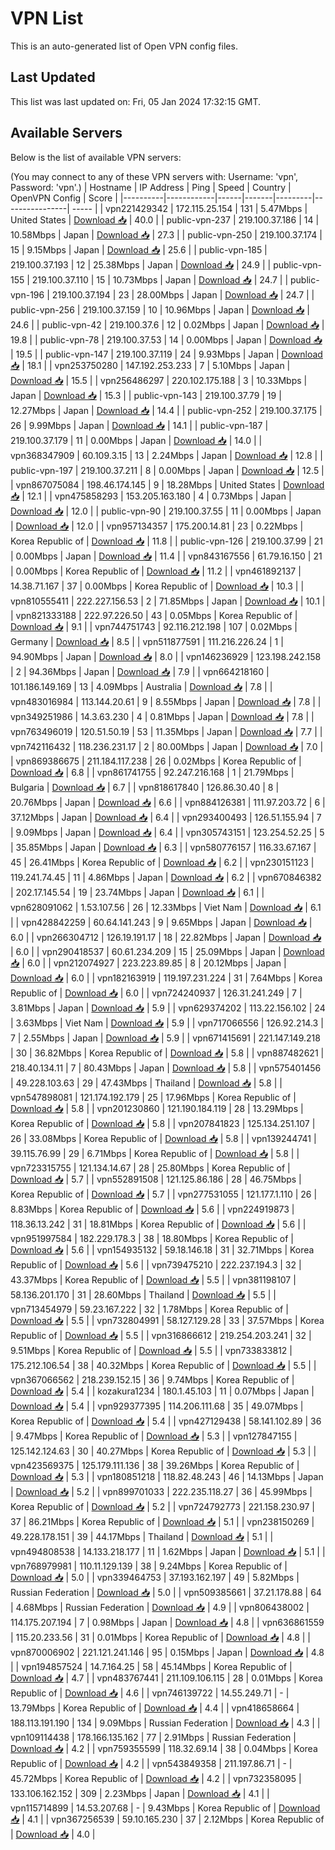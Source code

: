 # VPN List

This is an auto-generated list of Open VPN config files.

## Last Updated

This list was last updated on: Fri, 05 Jan 2024 17:32:15 GMT.

## Available Servers

Below is the list of available VPN servers:

(You may connect to any of these VPN servers with: Username: 'vpn', Password: 'vpn'.)
| Hostname | IP Address | Ping | Speed | Country | OpenVPN Config | Score |
|----------|------------|------|-------|---------|----------------| ----- |
| vpn221429342 | 172.115.25.154 | 131 | 5.47Mbps | United States | [Download 📥](./configs/server_0_US.ovpn) | 40.0 |
| public-vpn-237 | 219.100.37.186 | 14 | 10.58Mbps | Japan | [Download 📥](./configs/server_1_JP.ovpn) | 27.3 |
| public-vpn-250 | 219.100.37.174 | 15 | 9.15Mbps | Japan | [Download 📥](./configs/server_2_JP.ovpn) | 25.6 |
| public-vpn-185 | 219.100.37.193 | 12 | 25.38Mbps | Japan | [Download 📥](./configs/server_3_JP.ovpn) | 24.9 |
| public-vpn-155 | 219.100.37.110 | 15 | 10.73Mbps | Japan | [Download 📥](./configs/server_4_JP.ovpn) | 24.7 |
| public-vpn-196 | 219.100.37.194 | 23 | 28.00Mbps | Japan | [Download 📥](./configs/server_5_JP.ovpn) | 24.7 |
| public-vpn-256 | 219.100.37.159 | 10 | 10.96Mbps | Japan | [Download 📥](./configs/server_6_JP.ovpn) | 24.6 |
| public-vpn-42 | 219.100.37.6 | 12 | 0.02Mbps | Japan | [Download 📥](./configs/server_7_JP.ovpn) | 19.8 |
| public-vpn-78 | 219.100.37.53 | 14 | 0.00Mbps | Japan | [Download 📥](./configs/server_8_JP.ovpn) | 19.5 |
| public-vpn-147 | 219.100.37.119 | 24 | 9.93Mbps | Japan | [Download 📥](./configs/server_9_JP.ovpn) | 18.1 |
| vpn253750280 | 147.192.253.233 | 7 | 5.10Mbps | Japan | [Download 📥](./configs/server_10_JP.ovpn) | 15.5 |
| vpn256486297 | 220.102.175.188 | 3 | 10.33Mbps | Japan | [Download 📥](./configs/server_11_JP.ovpn) | 15.3 |
| public-vpn-143 | 219.100.37.79 | 19 | 12.27Mbps | Japan | [Download 📥](./configs/server_12_JP.ovpn) | 14.4 |
| public-vpn-252 | 219.100.37.175 | 26 | 9.99Mbps | Japan | [Download 📥](./configs/server_13_JP.ovpn) | 14.1 |
| public-vpn-187 | 219.100.37.179 | 11 | 0.00Mbps | Japan | [Download 📥](./configs/server_14_JP.ovpn) | 14.0 |
| vpn368347909 | 60.109.3.15 | 13 | 2.24Mbps | Japan | [Download 📥](./configs/server_15_JP.ovpn) | 12.8 |
| public-vpn-197 | 219.100.37.211 | 8 | 0.00Mbps | Japan | [Download 📥](./configs/server_16_JP.ovpn) | 12.5 |
| vpn867075084 | 198.46.174.145 | 9 | 18.28Mbps | United States | [Download 📥](./configs/server_17_US.ovpn) | 12.1 |
| vpn475858293 | 153.205.163.180 | 4 | 0.73Mbps | Japan | [Download 📥](./configs/server_18_JP.ovpn) | 12.0 |
| public-vpn-90 | 219.100.37.55 | 11 | 0.00Mbps | Japan | [Download 📥](./configs/server_19_JP.ovpn) | 12.0 |
| vpn957134357 | 175.200.14.81 | 23 | 0.22Mbps | Korea Republic of | [Download 📥](./configs/server_20_KR.ovpn) | 11.8 |
| public-vpn-126 | 219.100.37.99 | 21 | 0.00Mbps | Japan | [Download 📥](./configs/server_21_JP.ovpn) | 11.4 |
| vpn843167556 | 61.79.16.150 | 21 | 0.00Mbps | Korea Republic of | [Download 📥](./configs/server_22_KR.ovpn) | 11.2 |
| vpn461892137 | 14.38.71.167 | 37 | 0.00Mbps | Korea Republic of | [Download 📥](./configs/server_23_KR.ovpn) | 10.3 |
| vpn810555411 | 222.227.156.53 | 2 | 71.85Mbps | Japan | [Download 📥](./configs/server_24_JP.ovpn) | 10.1 |
| vpn821333188 | 222.97.226.50 | 43 | 0.05Mbps | Korea Republic of | [Download 📥](./configs/server_25_KR.ovpn) | 9.1 |
| vpn744751743 | 92.116.212.198 | 107 | 0.02Mbps | Germany | [Download 📥](./configs/server_26_DE.ovpn) | 8.5 |
| vpn511877591 | 111.216.226.24 | 1 | 94.90Mbps | Japan | [Download 📥](./configs/server_27_JP.ovpn) | 8.0 |
| vpn146236929 | 123.198.242.158 | 2 | 94.36Mbps | Japan | [Download 📥](./configs/server_28_JP.ovpn) | 7.9 |
| vpn664218160 | 101.186.149.169 | 13 | 4.09Mbps | Australia | [Download 📥](./configs/server_29_AU.ovpn) | 7.8 |
| vpn483016984 | 113.144.20.61 | 9 | 8.55Mbps | Japan | [Download 📥](./configs/server_30_JP.ovpn) | 7.8 |
| vpn349251986 | 14.3.63.230 | 4 | 0.81Mbps | Japan | [Download 📥](./configs/server_31_JP.ovpn) | 7.8 |
| vpn763496019 | 120.51.50.19 | 53 | 11.35Mbps | Japan | [Download 📥](./configs/server_32_JP.ovpn) | 7.7 |
| vpn742116432 | 118.236.231.17 | 2 | 80.00Mbps | Japan | [Download 📥](./configs/server_33_JP.ovpn) | 7.0 |
| vpn869386675 | 211.184.117.238 | 26 | 0.02Mbps | Korea Republic of | [Download 📥](./configs/server_34_KR.ovpn) | 6.8 |
| vpn861741755 | 92.247.216.168 | 1 | 21.79Mbps | Bulgaria | [Download 📥](./configs/server_35_BG.ovpn) | 6.7 |
| vpn818617840 | 126.86.30.40 | 8 | 20.76Mbps | Japan | [Download 📥](./configs/server_36_JP.ovpn) | 6.6 |
| vpn884126381 | 111.97.203.72 | 6 | 37.12Mbps | Japan | [Download 📥](./configs/server_37_JP.ovpn) | 6.4 |
| vpn293400493 | 126.51.155.94 | 7 | 9.09Mbps | Japan | [Download 📥](./configs/server_38_JP.ovpn) | 6.4 |
| vpn305743151 | 123.254.52.25 | 5 | 35.85Mbps | Japan | [Download 📥](./configs/server_39_JP.ovpn) | 6.3 |
| vpn580776157 | 116.33.67.167 | 45 | 26.41Mbps | Korea Republic of | [Download 📥](./configs/server_40_KR.ovpn) | 6.2 |
| vpn230151123 | 119.241.74.45 | 11 | 4.86Mbps | Japan | [Download 📥](./configs/server_41_JP.ovpn) | 6.2 |
| vpn670846382 | 202.17.145.54 | 19 | 23.74Mbps | Japan | [Download 📥](./configs/server_42_JP.ovpn) | 6.1 |
| vpn628091062 | 1.53.107.56 | 26 | 12.33Mbps | Viet Nam | [Download 📥](./configs/server_43_VN.ovpn) | 6.1 |
| vpn428842259 | 60.64.141.243 | 9 | 9.65Mbps | Japan | [Download 📥](./configs/server_44_JP.ovpn) | 6.0 |
| vpn266304712 | 126.19.191.17 | 18 | 22.82Mbps | Japan | [Download 📥](./configs/server_45_JP.ovpn) | 6.0 |
| vpn290418537 | 60.61.234.209 | 15 | 25.09Mbps | Japan | [Download 📥](./configs/server_46_JP.ovpn) | 6.0 |
| vpn212074927 | 223.223.89.85 | 8 | 20.12Mbps | Japan | [Download 📥](./configs/server_47_JP.ovpn) | 6.0 |
| vpn182163919 | 119.197.231.224 | 31 | 7.64Mbps | Korea Republic of | [Download 📥](./configs/server_48_KR.ovpn) | 6.0 |
| vpn724240937 | 126.31.241.249 | 7 | 3.81Mbps | Japan | [Download 📥](./configs/server_49_JP.ovpn) | 5.9 |
| vpn629374202 | 113.22.156.102 | 24 | 3.63Mbps | Viet Nam | [Download 📥](./configs/server_50_VN.ovpn) | 5.9 |
| vpn717066556 | 126.92.214.3 | 7 | 2.55Mbps | Japan | [Download 📥](./configs/server_51_JP.ovpn) | 5.9 |
| vpn671415691 | 221.147.149.218 | 30 | 36.82Mbps | Korea Republic of | [Download 📥](./configs/server_52_KR.ovpn) | 5.8 |
| vpn887482621 | 218.40.134.11 | 7 | 80.43Mbps | Japan | [Download 📥](./configs/server_53_JP.ovpn) | 5.8 |
| vpn575401456 | 49.228.103.63 | 29 | 47.43Mbps | Thailand | [Download 📥](./configs/server_54_TH.ovpn) | 5.8 |
| vpn547898081 | 121.174.192.179 | 25 | 17.96Mbps | Korea Republic of | [Download 📥](./configs/server_55_KR.ovpn) | 5.8 |
| vpn201230860 | 121.190.184.119 | 28 | 13.29Mbps | Korea Republic of | [Download 📥](./configs/server_56_KR.ovpn) | 5.8 |
| vpn207841823 | 125.134.251.107 | 26 | 33.08Mbps | Korea Republic of | [Download 📥](./configs/server_57_KR.ovpn) | 5.8 |
| vpn139244741 | 39.115.76.99 | 29 | 6.71Mbps | Korea Republic of | [Download 📥](./configs/server_58_KR.ovpn) | 5.8 |
| vpn723315755 | 121.134.14.67 | 28 | 25.80Mbps | Korea Republic of | [Download 📥](./configs/server_59_KR.ovpn) | 5.7 |
| vpn552891508 | 121.125.86.186 | 28 | 46.75Mbps | Korea Republic of | [Download 📥](./configs/server_60_KR.ovpn) | 5.7 |
| vpn277531055 | 121.177.1.110 | 26 | 8.83Mbps | Korea Republic of | [Download 📥](./configs/server_61_KR.ovpn) | 5.6 |
| vpn224919873 | 118.36.13.242 | 31 | 18.81Mbps | Korea Republic of | [Download 📥](./configs/server_62_KR.ovpn) | 5.6 |
| vpn951997584 | 182.229.178.3 | 38 | 18.80Mbps | Korea Republic of | [Download 📥](./configs/server_63_KR.ovpn) | 5.6 |
| vpn154935132 | 59.18.146.18 | 31 | 32.71Mbps | Korea Republic of | [Download 📥](./configs/server_64_KR.ovpn) | 5.6 |
| vpn739475210 | 222.237.194.3 | 32 | 43.37Mbps | Korea Republic of | [Download 📥](./configs/server_65_KR.ovpn) | 5.5 |
| vpn381198107 | 58.136.201.170 | 31 | 28.60Mbps | Thailand | [Download 📥](./configs/server_66_TH.ovpn) | 5.5 |
| vpn713454979 | 59.23.167.222 | 32 | 1.78Mbps | Korea Republic of | [Download 📥](./configs/server_67_KR.ovpn) | 5.5 |
| vpn732804991 | 58.127.129.28 | 33 | 37.57Mbps | Korea Republic of | [Download 📥](./configs/server_68_KR.ovpn) | 5.5 |
| vpn316866612 | 219.254.203.241 | 32 | 9.51Mbps | Korea Republic of | [Download 📥](./configs/server_69_KR.ovpn) | 5.5 |
| vpn733833812 | 175.212.106.54 | 38 | 40.32Mbps | Korea Republic of | [Download 📥](./configs/server_70_KR.ovpn) | 5.5 |
| vpn367066562 | 218.239.152.15 | 36 | 9.74Mbps | Korea Republic of | [Download 📥](./configs/server_71_KR.ovpn) | 5.4 |
| kozakura1234 | 180.1.45.103 | 11 | 0.07Mbps | Japan | [Download 📥](./configs/server_72_JP.ovpn) | 5.4 |
| vpn929377395 | 114.206.111.68 | 35 | 49.07Mbps | Korea Republic of | [Download 📥](./configs/server_73_KR.ovpn) | 5.4 |
| vpn427129438 | 58.141.102.89 | 36 | 9.47Mbps | Korea Republic of | [Download 📥](./configs/server_74_KR.ovpn) | 5.3 |
| vpn127847155 | 125.142.124.63 | 30 | 40.27Mbps | Korea Republic of | [Download 📥](./configs/server_75_KR.ovpn) | 5.3 |
| vpn423569375 | 125.179.111.136 | 38 | 39.26Mbps | Korea Republic of | [Download 📥](./configs/server_76_KR.ovpn) | 5.3 |
| vpn180851218 | 118.82.48.243 | 46 | 14.13Mbps | Japan | [Download 📥](./configs/server_77_JP.ovpn) | 5.2 |
| vpn899701033 | 222.235.118.27 | 36 | 45.99Mbps | Korea Republic of | [Download 📥](./configs/server_78_KR.ovpn) | 5.2 |
| vpn724792773 | 221.158.230.97 | 37 | 86.21Mbps | Korea Republic of | [Download 📥](./configs/server_79_KR.ovpn) | 5.1 |
| vpn238150269 | 49.228.178.151 | 39 | 44.17Mbps | Thailand | [Download 📥](./configs/server_80_TH.ovpn) | 5.1 |
| vpn494808538 | 14.133.218.177 | 11 | 1.62Mbps | Japan | [Download 📥](./configs/server_81_JP.ovpn) | 5.1 |
| vpn768979981 | 110.11.129.139 | 38 | 9.24Mbps | Korea Republic of | [Download 📥](./configs/server_82_KR.ovpn) | 5.0 |
| vpn339464753 | 37.193.162.197 | 49 | 5.82Mbps | Russian Federation | [Download 📥](./configs/server_83_RU.ovpn) | 5.0 |
| vpn509385661 | 37.21.178.88 | 64 | 4.68Mbps | Russian Federation | [Download 📥](./configs/server_84_RU.ovpn) | 4.9 |
| vpn806438002 | 114.175.207.194 | 7 | 0.98Mbps | Japan | [Download 📥](./configs/server_85_JP.ovpn) | 4.8 |
| vpn636861559 | 115.20.233.56 | 31 | 0.01Mbps | Korea Republic of | [Download 📥](./configs/server_86_KR.ovpn) | 4.8 |
| vpn870006902 | 221.121.241.146 | 95 | 0.15Mbps | Japan | [Download 📥](./configs/server_87_JP.ovpn) | 4.8 |
| vpn194857524 | 14.7.164.25 | 58 | 45.14Mbps | Korea Republic of | [Download 📥](./configs/server_88_KR.ovpn) | 4.7 |
| vpn483767441 | 211.109.106.115 | 28 | 0.01Mbps | Korea Republic of | [Download 📥](./configs/server_89_KR.ovpn) | 4.6 |
| vpn746139722 | 14.55.249.71 | - | 13.79Mbps | Korea Republic of | [Download 📥](./configs/server_90_KR.ovpn) | 4.4 |
| vpn418658664 | 188.113.191.190 | 134 | 9.09Mbps | Russian Federation | [Download 📥](./configs/server_91_RU.ovpn) | 4.3 |
| vpn109114438 | 178.166.135.162 | 77 | 2.91Mbps | Russian Federation | [Download 📥](./configs/server_92_RU.ovpn) | 4.2 |
| vpn759355599 | 118.32.69.14 | 38 | 0.04Mbps | Korea Republic of | [Download 📥](./configs/server_93_KR.ovpn) | 4.2 |
| vpn543849358 | 211.197.86.71 | - | 45.72Mbps | Korea Republic of | [Download 📥](./configs/server_94_KR.ovpn) | 4.2 |
| vpn732358095 | 133.106.162.152 | 309 | 2.23Mbps | Japan | [Download 📥](./configs/server_95_JP.ovpn) | 4.1 |
| vpn115714899 | 14.53.207.68 | - | 9.43Mbps | Korea Republic of | [Download 📥](./configs/server_96_KR.ovpn) | 4.1 |
| vpn367256539 | 59.10.165.230 | 37 | 2.12Mbps | Korea Republic of | [Download 📥](./configs/server_97_KR.ovpn) | 4.0 |
